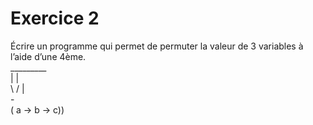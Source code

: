 # Exercice 2

Écrire un programme qui permet de permuter la valeur de 3 variables à l’aide d’une 4ème.<br />
   _________<br />
  |         |<br />
 \ /        |<br />
  -<br />
( a -> b -> c))
